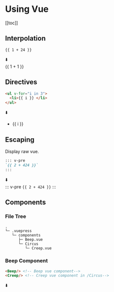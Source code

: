 # Using Vue

[[toc]]

## Interpolation


``` v-pre
{{ 1 + 24 }}
```
⬇️<br/>
{{ 1 + 1 }}


## Directives

``` html
<ul v-for="i in 3">
  <li>{{ i }} </li>
</ul>
```
⬇️
<ul v-for="i in 3">
  <li>{{ i }} </li>
</ul>


## Escaping
Display raw vue.

``` md
::: v-pre
`{{ 2 + 424 }}`
:::
```
⬇️ <br/>
::: v-pre
`{{ 2 + 424 }}`
:::

## Components

### File Tree
``` md{4}
.
└─ .vuepress
   └─ components
      ├─ Beep.vue
      └─ Circus
         └─ Creep.vue
```

### Beep Component
``` html
<Beep/> <!-- Beep vue component-->
<Creep/> <!-- Creep vue component in /Circus-->
```
⬇️
<br><br>
<Beep/>
<Circus-Creep/>
